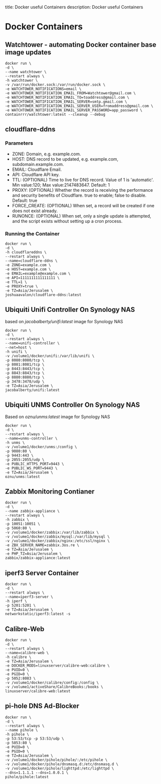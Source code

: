 title: Docker useful Containers
description: Docker useful Containers

# Docker Containers

## Watchtower - automating Docker container base image updates

```docker
docker run \
-d \
--name watchtower \
--restart always \
-h watchtower \
-v /var/run/docker.sock:/var/run/docker.sock \
-e WATCHTOWER_NOTIFICATIONS=email \
-e WATCHTOWER_NOTIFICATION_EMAIL_FROM=Watchtower@gmail.com \
-e WATCHTOWER_NOTIFICATION_EMAIL_TO=toaddress@gmail.com \
-e WATCHTOWER_NOTIFICATION_EMAIL_SERVER=smtp.gmail.com \
-e WATCHTOWER_NOTIFICATION_EMAIL_SERVER_USER=fromaddress@gmail.com \
-e WATCHTOWER_NOTIFICATION_EMAIL_SERVER_PASSWORD=app_password \
containrrr/watchtower:latest --cleanup --debug
```

## cloudflare-ddns

### Parameters

* ZONE: Domain, e.g. example.com.
* HOST: DNS record to be updated, e.g. example.com, subdomain.example.com.
* EMAIL: Cloudflare Email.
* API: Cloudflare API key.
* TTL: (OPTIONAL) Time to live for DNS record. Value of 1 is 'automatic'. Min value:120; Max value:2147483647. Default: 1
* PROXY: (OPTIONAL) Whether the record is receiving the performance and security benefits of Cloudflare. true to enable; false to disable. Default: true
* FORCE_CREATE: (OPTIONAL) When set, a record will be created if one does not exist already.
* RUNONCE: (OPTIONAL) When set, only a single update is attempted, and the script exists without setting up a cron process.

### Running the Container

```docker
docker run \
-d \
-h cloudflareddns \
--restart always \
--name=cloudflare-ddns \
-e ZONE=example.com \
-e HOST=example.com \
-e EMAIL=example@example.com \
-e API=1111111111111111 \
-e TTL=1 \
-e PROXY=true \
-e TZ=Asia/Jerusalem \
joshuaavalon/cloudflare-ddns:latest
```

## Ubiquiti Unifi Controller On Synology NAS

based on _jacobalberty/unifi:latest_ image for Synology NAS

```docker
docker run \
-d \
--restart always \
--name=unifi-controller \
--net=host \
-h unifi \
-v /volume1/docker/unifi:/var/lib/unifi \
-p 8080:8080/tcp \
-p 8081:8081/tcp \
-p 8443:8443/tcp \
-p 8843:8843/tcp \
-p 8880:8880/tcp \
-p 3478:3478/udp \
-e TZ=Asia/Jerusalem \
jacobalberty/unifi:latest
```

## Ubiquiti UNMS Controller On Synology NAS

Based on _oznu/unms:latest_ image for Synology NAS

```docker
docker run \
-d \
--restart always \
--name=unms-controller \
-h unms \
-v /volume1/docker/unms:/config \
-p 9080:80 \
-p 9443:443 \
-p 2055:2055/udp \
-e PUBLIC_HTTPS_PORT=9443 \
-e PUBLIC_WS_PORT=9443 \
-e TZ=Asia/Jerusalem \
oznu/unms:latest
```

## Zabbix Monitoring Contianer

```docker
docker run \
-d \
--name zabbix-appliance \
--restart always \
-h zabbix \
-p 10051:10051 \
-p 5060:80 \
-v /volume1/docker/zabbix:/var/lib/zabbix \
-v /volume1/docker/zabbix/mysql:/var/lib/mysql \
-v /volume1/docker/zabbix/nginx:/etc/ssl/nginx \
-e ZBX_SERVER_NAME=zabbix.3os.re \
-e TZ=Asia/Jerusalem \
-e PHP_TZ=Asia/Jerusalem \
zabbix/zabbix-appliance:latest
```

## iperf3 Server Container

```docker
docker run \
-d \
--restart always \
--name=iperf3-server \
-h iperf \
-p 5201:5201 \
-e TZ=Asia/Jerusalem \
networkstatic/iperf3:latest -s
```

## Calibre-Web

```docker
docker run \
-d \
--restart always \
--name=calibre-web \
-h calibre \
-e TZ=Asia/Jerusalem \
-e DOCKER_MODS=linuxserver/calibre-web:calibre \
-e PUID=0 \
-e PGID=0 \
-p 5052:8083 \
-v /volume1/docker/calibre/config:/config \
-v /volume1/activeShare/CalibreBooks:/books \
linuxserver/calibre-web:latest
```

## pi-hole DNS Ad-Blocker

```docker
docker run \
-d \
--restart always \
--name pihole \
-h pihole \
-p 53:53/tcp -p 53:53/udp \
-p 5053:80 \
-e PUID=0 \
-e PGID=0 \
-e TZ=Asia/Jerusalem \
-v /volume1/docker/pihole/pihole/:/etc/pihole \
-v /volume1/docker/pihole/dnsmasq.d:/etc/dnsmasq.d \
-v /volume1/docker/pihole/lighttpd:/etc/lighttpd \
--dns=1.1.1.1 --dns=1.0.0.1 \
pihole/pihole:latest
```
